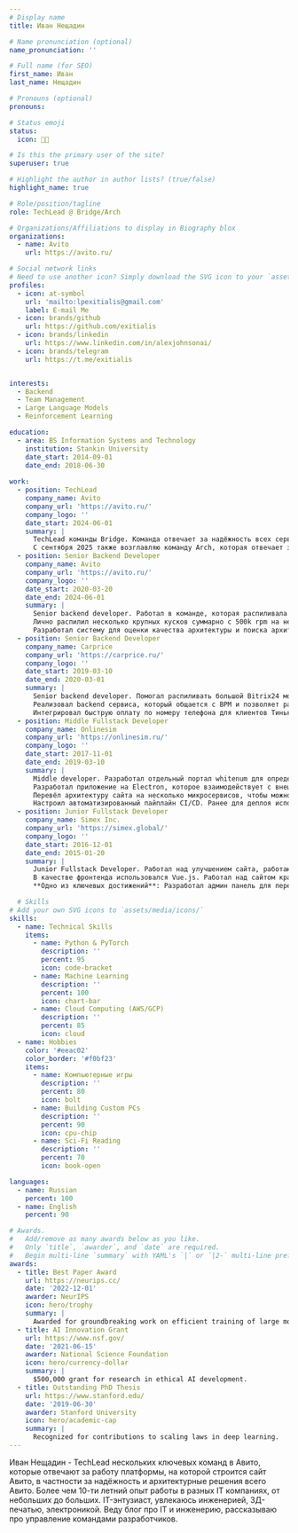 ```yaml
---
# Display name
title: Иван Нещадин

# Name pronunciation (optional)
name_pronunciation: ''

# Full name (for SEO)
first_name: Иван
last_name: Нещадин

# Pronouns (optional)
pronouns: 

# Status emoji
status:
  icon: 👨‍💻

# Is this the primary user of the site?
superuser: true

# Highlight the author in author lists? (true/false)
highlight_name: true

# Role/position/tagline
role: TechLead @ Bridge/Arch

# Organizations/Affiliations to display in Biography blox
organizations:
  - name: Avito
    url: https://avito.ru/

# Social network links
# Need to use another icon? Simply download the SVG icon to your `assets/media/icons/` folder.
profiles:
  - icon: at-symbol
    url: 'mailto:lpexitialis@gmail.com'
    label: E-mail Me
  - icon: brands/github
    url: https://github.com/exitialis
  - icon: brands/linkedin
    url: https://www.linkedin.com/in/alexjohnsonai/
  - icon: brands/telegram
    url: https://t.me/exitialis


interests:
  - Backend
  - Team Management
  - Large Language Models
  - Reinforcement Learning

education:
  - area: BS Information Systems and Technology
    institution: Stankin University
    date_start: 2014-09-01
    date_end: 2018-06-30
  
work:
  - position: TechLead 
    company_name: Avito
    company_url: 'https://avito.ru/'
    company_logo: ''
    date_start: 2024-06-01
    summary: |
      TechLead команды Bridge. Команда отвечает за надёжность всех сервисов в Авито, улучшает надёжность, помогает решать критичный архитектурный долг и критичные проблемы с техническим долгом.
      С сентября 2025 также возглавляю команду Arch, которая отвечает за архитектуру всех сервисов в Авито в целом.
  - position: Senior Backend Developer
    company_name: Avito
    company_url: 'https://avito.ru/'
    company_logo: ''
    date_start: 2020-03-20
    date_end: 2024-06-01
    summary: |
      Senior backend developer. Работал в команде, которая распиливала большой PHP монолит на Symfony на микросервисы.
      Лично распилил несколько крупных кусков суммарно с 500k rpm на несколько сервисов. Овнил функционал сохранённых поисков.
      Разработал систему для оценки качества архитектуры и поиска архитектурных проблем arch-rater.
  - position: Senior Backend Developer
    company_name: Carprice
    company_url: 'https://carprice.ru/'
    company_logo: ''
    date_start: 2019-03-10
    date_end: 2020-03-01
    summary: |
      Senior backend developer. Помогал распиливать большой Bitrix24 монолит на микросервисы с использованием Laravel и Go.
      Реализовал backend сервиса, который общается с BPM и позволяет работать с внутренним документооборотом, предоставляя простой интерфейс для пользоваталей.
      Интегрировал быструю оплату по номеру телефона для клиентов Тинькофф банка. На тот момент это было что-то вроде СБП, при помощи которого дилеры могли проводить платежи с компанией Carprice. Это сократило время получения платежа на несколько дней и ускорило сделки с автомобилями.
  - position: Middle Fullstack Developer
    company_name: Onlinesim
    company_url: 'https://onlinesim.ru/'
    company_logo: ''
    date_start: 2017-11-01
    date_end: 2019-03-10
    summary: |
      Middle developer. Разработал отдельный портал whitenum для определения использования одноразовых телефонов при регистрации на популярных ресурсов, с целью предоставления API для крупных компаний, при помощи которого они смогли бы проверять номер пользователя при регистрации. Использовал Laravel + Vue.js
      Разработал приложение на Electron, которое взаимодействует с внешним оборудованием (Sim-модемами) и общается по последовательному Com порту.
      Перевёл архитектуру сайта на несколько микросервисов, чтобы можно было отдельить бизнес логику и обеспечить отдельный деплой.
      Настроил автоматизированный пайплайн CI/CD. Ранее для деплоя использовался php скрипт на deployer, который просто скачивал код из репозитория и обновлял его на сервере.
  - position: Junior Fullstack Developer
    company_name: Simex Inc.
    company_url: 'https://simex.global/'
    company_logo: ''
    date_start: 2016-12-01
    date_end: 2015-01-20
    summary: |
      Junior Fullstack Developer. Работал над улучшением сайта, работающего под фреймворком Laravel.
      В качестве фронтенда использовался Vue.js. Работал над сайтом краудинвестинговой платформы.
      **Одно из ключевых достижений**: Разработал админ панель для переводчиков, при помощи которой они смогли перевести весь сайт на другие языки. При помощи регулярных выражений и консольных команд достал из всего кода захардкоженный текст, заменил его на получение значения по ключу из i18n и сохранил все языковые настройки в БД.

  # Skills
# Add your own SVG icons to `assets/media/icons/`
skills:
  - name: Technical Skills
    items:
      - name: Python & PyTorch
        description: ''
        percent: 95
        icon: code-bracket
      - name: Machine Learning
        description: ''
        percent: 100
        icon: chart-bar
      - name: Cloud Computing (AWS/GCP)
        description: ''
        percent: 85
        icon: cloud
  - name: Hobbies
    color: '#eeac02'
    color_border: '#f0bf23'
    items:
      - name: Компьютерные игры
        description: ''
        percent: 80
        icon: bolt
      - name: Building Custom PCs
        description: ''
        percent: 90
        icon: cpu-chip
      - name: Sci-Fi Reading
        description: ''
        percent: 70
        icon: book-open

languages:
  - name: Russian
    percent: 100
  - name: English
    percent: 90

# Awards.
#   Add/remove as many awards below as you like.
#   Only `title`, `awarder`, and `date` are required.
#   Begin multi-line `summary` with YAML's `|` or `|2-` multi-line prefix and indent 2 spaces below.
awards:
  - title: Best Paper Award
    url: https://neurips.cc/
    date: '2022-12-01'
    awarder: NeurIPS
    icon: hero/trophy
    summary: |
      Awarded for groundbreaking work on efficient training of large models.
  - title: AI Innovation Grant
    url: https://www.nsf.gov/
    date: '2021-06-15'
    awarder: National Science Foundation
    icon: hero/currency-dollar
    summary: |
      $500,000 grant for research in ethical AI development.
  - title: Outstanding PhD Thesis
    url: https://www.stanford.edu/
    date: '2019-06-30'
    awarder: Stanford University
    icon: hero/academic-cap
    summary: |
      Recognized for contributions to scaling laws in deep learning.
---
```


Иван Нещадин - TechLead нескольких ключевых команд в Авито, которые отвечают за работу платформы, на которой строится сайт Авито, в частности за надёжность и архитектурные решения всего Авито. Более чем 10-ти летний опыт работы в разных IT компаниях, от небольших до больших. IT-энтузиаст, увлекаюсь инженерией, 3Д-печатью, электроникой. Веду блог про IT и инженерию, рассказываю про управление командами разработчиков.
